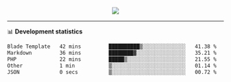 <h3 align="center">
  <a href="https://github.com/hwalker928">
      <img src="https://github-profile-trophy.vercel.app/?username=hwalker928&no-bg=true&no-frame=true">
  </a>
</h3>


<hr>

📊 **Development statistics**

<!--START_SECTION:waka-->

```txt
Blade Template   42 mins         ██████████▒░░░░░░░░░░░░░░   41.38 %
Markdown         36 mins         ████████▓░░░░░░░░░░░░░░░░   35.21 %
PHP              22 mins         █████▒░░░░░░░░░░░░░░░░░░░   21.55 %
Other            1 min           ▒░░░░░░░░░░░░░░░░░░░░░░░░   01.14 %
JSON             0 secs          ▒░░░░░░░░░░░░░░░░░░░░░░░░   00.72 %
```

<!--END_SECTION:waka-->
